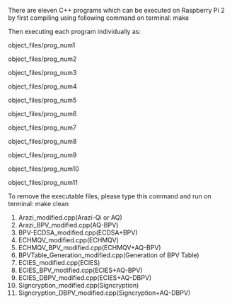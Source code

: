 There are eleven C++ programs which can be executed on Raspberry Pi 2 by first compiling using following command on terminal:
make

Then executing each program individually as:

object_files/prog_num1

object_files/prog_num2

object_files/prog_num3

object_files/prog_num4

object_files/prog_num5

object_files/prog_num6

object_files/prog_num7

object_files/prog_num8

object_files/prog_num9

object_files/prog_num10

object_files/prog_num11


To remove the executable files, please type this command and run on terminal:
make clean

1.  Arazi_modified.cpp(Arazi-Qi or AQ)
2.  Arazi_BPV_modified.cpp(AQ-BPV)
3.  BPV-ECDSA_modified.cpp(ECDSA+BPV)
4.  ECHMQV_modified.cpp(ECHMQV)
5.  ECHMQV_BPV_modified.cpp(ECHMQV+AQ-BPV)
6.  BPVTable_Generation_modified.cpp(Generation of BPV Table)
7.  ECIES_modified.cpp(ECIES)
8.  ECIES_BPV_modified.cpp(ECIES+AQ-BPV)
9.  ECIES_DBPV_modified.cpp(ECIES+AQ-DBPV)
10. Signcryption_modified.cpp(Signcryption)
11. Signcryption_DBPV_modified.cpp(Signcryption+AQ-DBPV)
